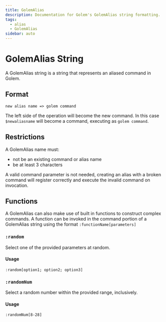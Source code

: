 ```yaml
---
title: GolemAlias
description: Documentation for Golem's GolemAlias string formatting.
tags:
  - alias
  - GolemAlias
sidebar: auto
---
```


# GolemAlias String

A GolemAlias string is a string that represents an aliased command in Golem.

## Format

```
new alias name => golem command
```

The left side of the operation will become the new command. In this case `$newaliasname` will become a command, executing as `golem command`.

## Restrictions

A GolemAlias name must:
- not be an existing command or alias name
- be at least 3 characters

A valid command parameter is not needed, creating an alias with a broken command will register correctly and execute the invalid command on invocation.

## Functions

A GolemAlias can also make use of built in functions to construct complex commands. A function can be invoked in the command portion of a GolemAlias string using the format `:functionName[parameters]`

### `:random`

Select one of the provided parameters at random.

#### Usage

```
:random[option1; option2; option3]
```

### `:randomNum`

Select a random number within the provided range, inclusively.

#### Usage

```
:randomNum[8-28]
```
